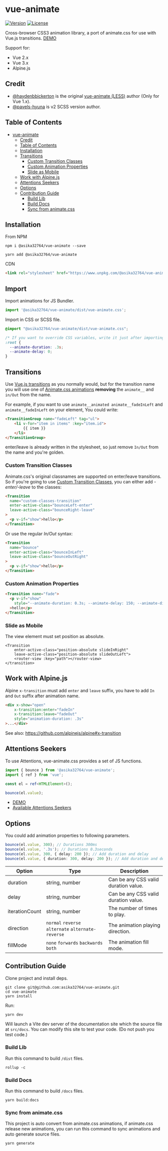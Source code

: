 # vue-animate

[![Version](https://img.shields.io/npm/v/%40asika32764/vue-animate.svg?style=flat-square)](https://www.npmjs.com/package/@asika32764/vue-animate)
[![License](https://img.shields.io/npm/l/%40asika32764/vue-animate.svg?style=flat-square)](LICENSE)

Cross-browser CSS3 animation library, a port of animate.css for use with Vue.js transitions. [DEMO](https://vue-animate.simular.co/)

Support for:

- Vue 2.x
- Vue 3.x
- Alpine.js

## Credit

- [@haydenbbickerton](https://github.com/haydenbbickerton/vue-animate) is the original [vue-animate (LESS)](https://github.com/haydenbbickerton/vue-animate) author (Only for Vue 1.x).
- [@pavels-hyuna](https://github.com/pavels-hyuna) is v2 SCSS version author.

## Table of Contents

<!-- TOC -->
* [vue-animate](#vue-animate)
  * [Credit](#credit)
  * [Table of Contents](#table-of-contents)
  * [Installation](#installation)
  * [Transitions](#transitions)
    * [Custom Transition Classes](#custom-transition-classes)
    * [Custom Animation Properties](#custom-animation-properties)
    * [Slide as Mobile](#slide-as-mobile)
  * [Work with Alpine.js](#work-with-alpinejs)
  * [Attentions Seekers](#attentions-seekers)
  * [Options](#options)
  * [Contribution Guide](#contribution-guide)
    * [Build Lib](#build-lib)
    * [Build Docs](#build-docs)
    * [Sync from animate.css](#sync-from-animatecss)
<!-- TOC -->

## Installation

From NPM

```shell
npm i @asika32764/vue-animate --save

yarn add @asika32764/vue-animate
```

CDN

```html
<link rel="stylesheet" href="https://www.unpkg.com/@asika32764/vue-animate/dist/vue-animate.min.css"/>
```

## Import

Import animations for JS Bundler.

```ts
import '@asika32764/vue-animate/dist/vue-animate.css';
```

Import in CSS or SCSS file.

```css
@import "@asika32764/vue-animate/dist/vue-animate.css";

/* If you want to override CSS variables, write it just after importing */
:root {
  --animate-duration: .3s;
  --animate-delay: 0;
}
```

## Transitions

Use [Vue.js transitions](https://vuejs.org/guide/built-ins/transition.html "Vue.js Transitions") as you normally would, but for the transition name you will use one of [Animate.css animations](https://animate.style/#utilities "animations") **removing** the `animate__` and `in/Out` from the name.

For example, if you want to use `animate__animated animate__fadeInLeft` and `animate__fadeInLeft` on your element, You could write:

```html
<TransitionGroup name="fadeLeft" tag="ul">
    <li v-for="item in items" :key="item.id">
        {{ item }}
    </li>
</TransitionGroup>
```
enter/leave is already written in the stylesheet, so just remove `In/Out` from the name and you're golden.

### Custom Transition Classes

Animate.css's original classnames are supported on enter/leave transitions. So if you're going to use [Custom Transition Classes](https://vuejs.org/guide/built-ins/transition.html#css-based-transitions "Custom Transition Classes"), you can either add *-enter/-leave* to the classes:

```html
<Transition
  name="custom-classes-transition"
  enter-active-class="bounceLeft-enter"
  leave-active-class="bounceRight-leave"
>
  <p v-if="show">hello</p>
</Transition>
```
Or use the regular *In/Out* syntax:

```html
<Transition
  name="bounce"
  enter-active-class="bounceInLeft"
  leave-active-class="bounceOutRight"
>
  <p v-if="show">hello</p>
</Transition>
```

### Custom Animation Properties

```html
<Transition name="fade">
  <p v-if="show" 
    style="--animate-duration: 0.3s; --animate-delay: 150; --animate-direction: reverse;"
  >hello</p>
</Transition>
```

### Slide as Mobile

The view element must set position as absolute.

```
<Transition
    enter-active-class="position-absolute slideInRight"
    leave-active-class="position-absolute slideOutLeft">
    <router-view :key="path"></router-view>
</transition>
```

## Work with Alpine.js

Alpine `x-transition` must add `enter` and `leave` suffix, you have to add `In` and `Out` suffix after animation name.

```html
<div x-show="open"
    x-transition:enter="fadeIn"
    x-transition:leave="fadeOut"
    style="animation-duration: .3s"
>...</div>
```

See also: https://github.com/alpinejs/alpine#x-transition

## Attentions Seekers

To use Attentions, vue-animate.css provides a set of JS functions.

```ts
import { bounce } from '@asika32764/vue-animate';
import { ref } from 'vue';

const el = ref<HTMLElement>();

bounce(el.value);
```

- [DEMO](https://vue-animate.simular.co/#attentions)
- [Available Attentions Seekers](https://github.com/asika32764/vue-animate.css/tree/main/src/attentions)

## Options

You could add animation properties to following parameters.

```ts
bounce(el.value, 300); // Durations 300ms
bounce(el.value, '.3s'); // Durations 0.3seconds
bounce(el.value, 300, { delay: 200 }); // Add duration and delay
bounce(el.value, { duration: 300, delay: 200 }); // Add duration and delay by options object
```

| Option         | Type                                               | Description                          |
|----------------|----------------------------------------------------|--------------------------------------|
| duration       | string, number                                     | Can be any CSS valid duration value. |
| delay          | string, number                                     | Can be any CSS valid duration value. |
| iterationCount | string, number                                     | The number of times to play.         |
| direction      | `normal` `reverse` `alternate` `alternate-reverse` | The animation playing direction.     |
| fillMode       | `none` `forwards` `backwards` `both`               | The animation fill mode.             |

## Contribution Guide

Clone project and install deps.

```shell
git clone git@github.com:asika32764/vue-animate.git
cd vue-animate
yarn install
```

Run:

```shell
yarn dev
```

Will launch a Vite dev server of the documentation site which the source file at `src/docs`.
You can modify this site to test your code. (Do not push you test code.)

### Build Lib

Run this command to build `/dist` files.

```shell
rollup -c
```

### Build Docs

Run this command to build `/docs` files.

```shell
yarn build:docs
```

### Sync from animate.css

This project is auto convert from animate.css animations, if animate.css release new animations, 
you can run this command to sync animations and auto generate source files.

```shell
yarn generate
```
